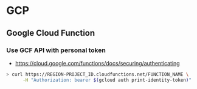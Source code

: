 # GCP

## Google Cloud Function
### Use GCF API with personal token 
- https://cloud.google.com/functions/docs/securing/authenticating
```Bash
> curl https://REGION-PROJECT_ID.cloudfunctions.net/FUNCTION_NAME \
      -H "Authorization: bearer $(gcloud auth print-identity-token)"
```
